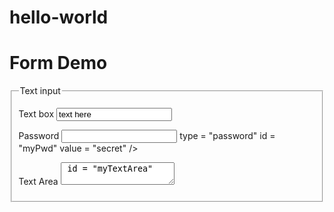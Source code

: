 # hello-world
<!DOCTYPE HTML>
<html lang = "en">
  <head>
    <title>formDemo.html</title>
    <meta charset = "UTF-8" />
  </head>
  <body>
    <h1>Form Demo</h1>
    <form>
      <fieldset>
        <legend>Text input</legend>
        <p>
          <label>Text box</label>
          <input type = "text"
                 id = "myText"
                 value = "text here" />
        </p>
        <p>
          <label>Password</label>
          <input> type = "password"
                  id = "myPwd"
                  value = "secret" />
        </p>
        <p>
          <label>Text Area</label>
          <textarea> id = "myTextArea"
                  rows = "3"
                  cols = "80">Your text here</textarea>
        </p>
      </fieldset>
    </form>
  </body>
</html>
